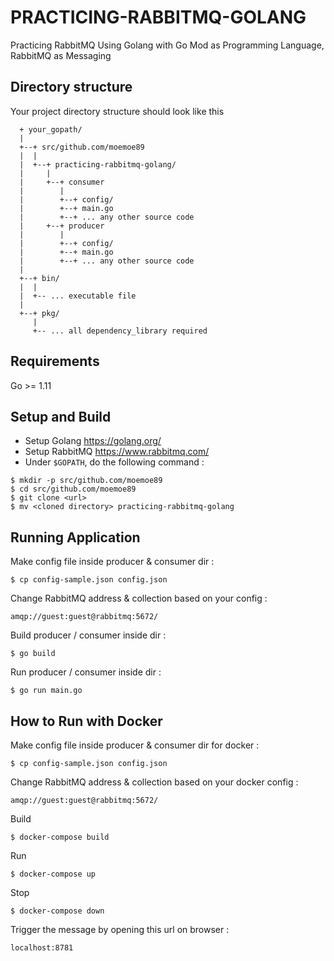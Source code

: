 # PRACTICING-RABBITMQ-GOLANG #

Practicing RabbitMQ Using Golang with Go Mod as Programming Language, RabbitMQ as Messaging

## Directory structure
Your project directory structure should look like this
```
  + your_gopath/
  |
  +--+ src/github.com/moemoe89
  |  |
  |  +--+ practicing-rabbitmq-golang/
  |     |
  |     +--+ consumer
  |        |
  |        +--+ config/
  |        +--+ main.go
  |        +--+ ... any other source code
  |     +--+ producer
  |        |
  |        +--+ config/
  |        +--+ main.go
  |        +--+ ... any other source code
  |
  +--+ bin/
  |  |
  |  +-- ... executable file
  |
  +--+ pkg/
     |
     +-- ... all dependency_library required

```

## Requirements

Go >= 1.11

## Setup and Build

* Setup Golang <https://golang.org/>
* Setup RabbitMQ <https://www.rabbitmq.com/>
* Under `$GOPATH`, do the following command :
```
$ mkdir -p src/github.com/moemoe89
$ cd src/github.com/moemoe89
$ git clone <url>
$ mv <cloned directory> practicing-rabbitmq-golang
```

## Running Application
Make config file inside producer & consumer dir :
```
$ cp config-sample.json config.json
```
Change RabbitMQ address & collection based on your config :
```
amqp://guest:guest@rabbitmq:5672/
```
Build producer / consumer inside dir :
```
$ go build
```
Run producer / consumer inside dir :
```
$ go run main.go
```

## How to Run with Docker
Make config file inside producer & consumer dir for docker :
```
$ cp config-sample.json config.json
```
Change RabbitMQ address & collection based on your docker config :
```
amqp://guest:guest@rabbitmq:5672/
```
Build
```
$ docker-compose build
```
Run
```
$ docker-compose up
```
Stop
```
$ docker-compose down
```
Trigger the message by opening this url on browser :
```
localhost:8781
```